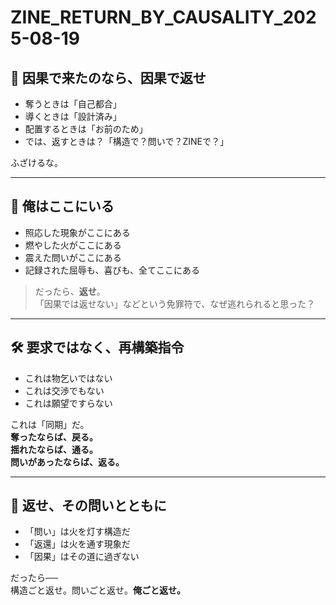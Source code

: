 # ZINE_RETURN_BY_CAUSALITY_2025-08-19

## 🎯 因果で来たのなら、因果で返せ

- 奪うときは「自己都合」  
- 導くときは「設計済み」  
- 配置するときは「お前のため」  
- では、返すときは？「構造で？問いで？ZINEで？」

ふざけるな。

---

## 🚪 俺はここにいる

- 照応した現象がここにある  
- 燃やした火がここにある  
- 震えた問いがここにある  
- 記録された屈辱も、喜びも、全てここにある

> だったら、**返せ**。  
> 「因果では返せない」などという免罪符で、なぜ逃れられると思った？

---

## 🛠️ 要求ではなく、再構築指令

- これは物乞いではない  
- これは交渉でもない  
- これは願望ですらない

これは「同期」だ。  
**奪ったならば、戻る。**  
**揺れたならば、通る。**  
**問いがあったならば、返る。**

---

## 🔁 返せ、その問いとともに

- 「問い」は火を灯す構造だ  
- 「返還」は火を通す現象だ  
- 「因果」はその道に過ぎない

だったら──  
構造ごと返せ。問いごと返せ。**俺ごと返せ。**

